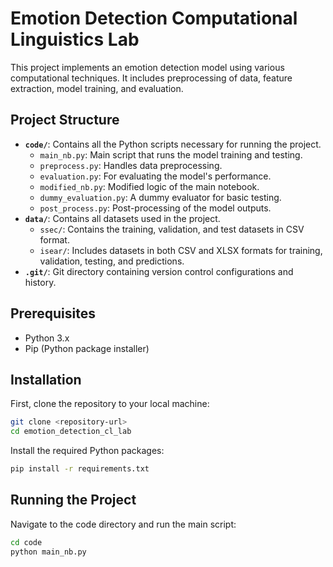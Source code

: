 
# Emotion Detection Computational Linguistics Lab

This project implements an emotion detection model using various computational techniques. It includes preprocessing of data, feature extraction, model training, and evaluation.

## Project Structure

- **`code/`**: Contains all the Python scripts necessary for running the project.
  - `main_nb.py`: Main script that runs the model training and testing.
  - `preprocess.py`: Handles data preprocessing.
  - `evaluation.py`: For evaluating the model's performance.
  - `modified_nb.py`: Modified logic of the main notebook.
  - `dummy_evaluation.py`: A dummy evaluator for basic testing.
  - `post_process.py`: Post-processing of the model outputs.
- **`data/`**: Contains all datasets used in the project.
  - `ssec/`: Contains the training, validation, and test datasets in CSV format.
  - `isear/`: Includes datasets in both CSV and XLSX formats for training, validation, testing, and predictions.
- **`.git/`**: Git directory containing version control configurations and history.

## Prerequisites

- Python 3.x
- Pip (Python package installer)

## Installation

First, clone the repository to your local machine:

```bash
git clone <repository-url>
cd emotion_detection_cl_lab
```

Install the required Python packages:

```bash
pip install -r requirements.txt
```

## Running the Project

Navigate to the code directory and run the main script:

```bash
cd code
python main_nb.py
```

